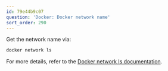 ```yaml
---
id: 79e44b9c07
question: 'Docker: Docker network name'
sort_order: 290
---
```


Get the network name via:

```bash
docker network ls
```

For more details, refer to the [Docker network ls documentation](https://docs.docker.com/engine/reference/commandline/network_ls/).